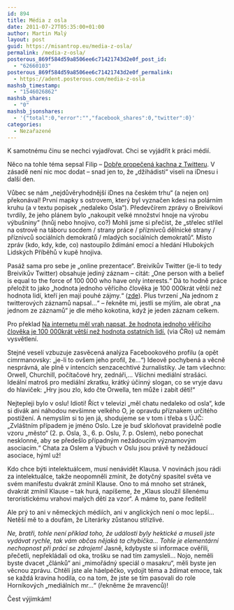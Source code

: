 ```yaml
---
id: 894
title: Média z osla
date: 2011-07-27T05:35:00+01:00
author: Martin Malý
layout: post
guid: https://misantrop.eu/media-z-osla/
permalink: /media-z-osla/
posterous_869f584d59a8506ee6c71421743d2e0f_post_id:
  - "62660103"
posterous_869f584d59a8506ee6c71421743d2e0f_permalink:
  - https://adent.posterous.com/media-z-osla
mashsb_timestamp:
  - "1546026862"
mashsb_shares:
  - "0"
mashsb_jsonshares:
  - '{"total":0,"error":"","facebook_shares":0,"twitter":0}'
categories:
  - Nezařazené
---
```

K samotn&eacute;mu činu se nechci vyjadřovat. Chci se vyj&aacute;dřit k pr&aacute;ci m&eacute;di&iacute;.

Něco na tohle t&eacute;ma sepsal Filip &#8211; [Dobře propečen&aacute; kachna z Twitteru](https://rozanek.posterous.com/dobre-propecena-kachna-z-twitteru). V z&aacute;sadě nen&iacute; nic moc dodat &#8211; snad jen to, že &#8222;džih&aacute;disti&#8220; viseli na iDnesu i dal&scaron;&iacute; den.

Vůbec se n&aacute;m &#8222;nejdůvěryhodněj&scaron;&iacute; iDnes na česk&eacute;m trhu&#8220; (a nejen on) překon&aacute;val! Prvn&iacute; mapky s ostrovem, kter&yacute; byl vyznačen kdesi na pol&aacute;rn&iacute;m kruhu (a v textu popisek &#8222;nedaleko Osla&#8220;). Předevč&iacute;rem zpr&aacute;vy o Breivikovi tvrdily, že jeho pl&aacute;nem bylo &#8222;nakoupit velk&eacute; množstv&iacute; hnoje na v&yacute;robu v&yacute;bu&scaron;niny&#8220; (hnůj nebo hnojivo, co?) Mohli jsme si přeč&iacute;st, že &#8222;střelec stř&iacute;lel na ostrově na t&aacute;boru socdem / strany pr&aacute;ce / př&iacute;znivců dělnick&eacute; strany / př&iacute;znivců soci&aacute;ln&iacute;ch demokratů / mlad&yacute;ch soci&aacute;ln&iacute;ch demokratů&#8220;. M&iacute;sto zpr&aacute;v (kdo, kdy, kde, co) nastoupilo žd&iacute;m&aacute;n&iacute; emoc&iacute; a hled&aacute;n&iacute; Hlubok&yacute;ch Lidsk&yacute;ch Př&iacute;běhů v kupě hnojiva.

Pas&aacute;ž sama pro sebe je &#8222;online prezentace&#8220;. Breivikův Twitter (je-li to tedy Breivikův Twitter) obsahuje jedin&yacute; z&aacute;znam &#8211; cit&aacute;t: &#8222;One person with a belief is equal to the force of 100 000 who have only interests.&#8220; D&aacute; to hodně pr&aacute;ce přeložit to jako &#8222;hodnota jednoho věř&iacute;c&iacute;ho člověka je 100 000kr&aacute;t vět&scaron;&iacute; než hodnota lid&iacute;, kteř&iacute; jen maj&iacute; pouh&eacute; z&aacute;jmy.&#8220; ([zde](https://m.ihned.cz/c4-10029970-52371920-700000_pdadetail-blondak-zabijel-mlade-socialisty-na-norskem-ostrove-radikal-nesnasi-neverici)). Plus tvrzen&iacute; &#8222;Na jednom z twitterov&yacute;ch z&aacute;znamů napsal&#8230;&#8220; &#8211; řekněte mi, jestli se m&yacute;l&iacute;m, ale obrat &#8222;na jednom ze z&aacute;znamů&#8220; je dle m&eacute;ho kokotina, když je jeden z&aacute;znam celkem.

Pro překlad [Na internetu měl vrah napsat, že hodnota jednoho věř&iacute;c&iacute;ho člověka je 100 000kr&aacute;t vět&scaron;&iacute; než hodnota ostatn&iacute;ch lid&iacute;.](https://www.zpravy.rozhlas.cz/zpravy/evropa/_zprava/motivy-utocnika-z-norskeho-osla-stale-nejsou-znamy--925161) (via ČRo) už nem&aacute;m vysvětlen&iacute;.

Stejn&eacute; vesel&iacute; vzbuzuje zasvěcen&aacute; anal&yacute;za Facebookov&eacute;ho profilu (a opět cimrmanovsky: &#8222;je-li to ov&scaron;em jeho profil, že&#8230;&#8220;) Ideově pochyben&aacute; a věcně nespr&aacute;vn&aacute;, ale plně v intenc&iacute;ch senzacechtiv&eacute; žurnalistiky. Je tam v&scaron;echno: Orwell, Churchill, poč&iacute;tačov&eacute; hry, zedn&aacute;ři,&#8230; V&scaron;ichni medi&aacute;ln&iacute; stra&scaron;&aacute;ci. Ide&aacute;ln&iacute; matro&scaron; pro medi&aacute;ln&iacute; zkratku, kr&aacute;tk&yacute; &uacute;činn&yacute; slogan, co se vryje davu do hlaviček: &#8222;Hry jsou zlo, kdo čte Orwella, ten může i zab&iacute;t děti!&#8220;

Nejtepleji bylo v oslu! Idioti! Ř&iacute;ct v televizi &#8222;měl chatu nedaleko od osla&#8220;, kde si div&aacute;k ani n&aacute;hodou nev&scaron;imne velk&eacute;ho O, je opravdu př&iacute;znakem určit&eacute;ho postižen&iacute;. A nemysl&iacute;m si to jen j&aacute;, shodujeme se v tom i třeba s &Uacute;JČ: &#8222;Zvl&aacute;&scaron;tn&iacute;m př&iacute;padem je jm&eacute;no Oslo. Lze je buď skloňovat pravidelně podle vzoru &bdquo;město&ldquo; (2. p. Osla, 3., 6. p. Oslu, 7. p. Oslem), nebo ponechat nesklonn&eacute;, aby se přede&scaron;lo př&iacute;padn&yacute;m než&aacute;douc&iacute;m v&yacute;znamov&yacute;m asociac&iacute;m.&#8220; Chata za Oslem a V&yacute;buch v Oslu jsou pr&aacute;vě ty než&aacute;douc&iacute; asociace, h&yacute;ml už!

Kdo chce b&yacute;ti intelektu&aacute;lcem, mus&iacute; nen&aacute;vidět Klausa. V novin&aacute;ch jsou r&aacute;di za intelektu&aacute;lce, takže neopomněli zm&iacute;nit, že dotyčn&yacute; spasitel světa ve sv&eacute;m manifestu dvakr&aacute;t zm&iacute;nil Klause. Ono to m&aacute; mnoho set str&aacute;nek, dvakr&aacute;t zm&iacute;nil Klause &#8211; tak hur&aacute;, nap&iacute;&scaron;eme, že &#8222;Klaus sloužil &scaron;&iacute;len&eacute;mu teroristick&eacute;mu vrahovi mal&yacute;ch dět&iacute; za vzor&#8220;. A m&aacute;me to, pane řediteli!

Ale pr&yacute; to ani v německ&yacute;ch m&eacute;di&iacute;ch, ani v anglick&yacute;ch nen&iacute; o moc lep&scaron;&iacute;&#8230; Netě&scaron;&iacute; mě to a douf&aacute;m, že Liter&aacute;rky zůstanou stř&iacute;zliv&eacute;.

_Ne, bratři, tohle nen&iacute; př&iacute;klad toho, že ud&aacute;losti byly hektick&eacute; a museli jste vyd&aacute;vat rychle, tak v&aacute;m občas nějak&aacute; ta chybička&#8230; Tohle je element&aacute;rn&iacute; nechopnost při pr&aacute;ci se zdrojem!_ Jasně, kdybyste si informace ověřili, přečetli, nepřekl&aacute;dali od oka, tro&scaron;ku se nad t&iacute;m zamysleli&#8230; Nojo, neměli byste dvacet &#8222;čl&aacute;nků&#8220; ani &#8222;mimoř&aacute;dn&yacute; speci&aacute;l o masakru&#8220;, měli byste jen věcnou zpr&aacute;vu. Chtěli jste ale h&aacute;elp&eacute;čko, vydojit t&eacute;ma a žd&iacute;mat emoce, tak se každ&aacute; kravina hodila, co na tom, že jste se t&iacute;m pasovali do role Horn&iacute;kov&yacute;ch &#8222;medi&aacute;ln&iacute;ch mr&#8230;&#8220; (řekněme že mravenců)!

Čest v&yacute;jimk&aacute;m!